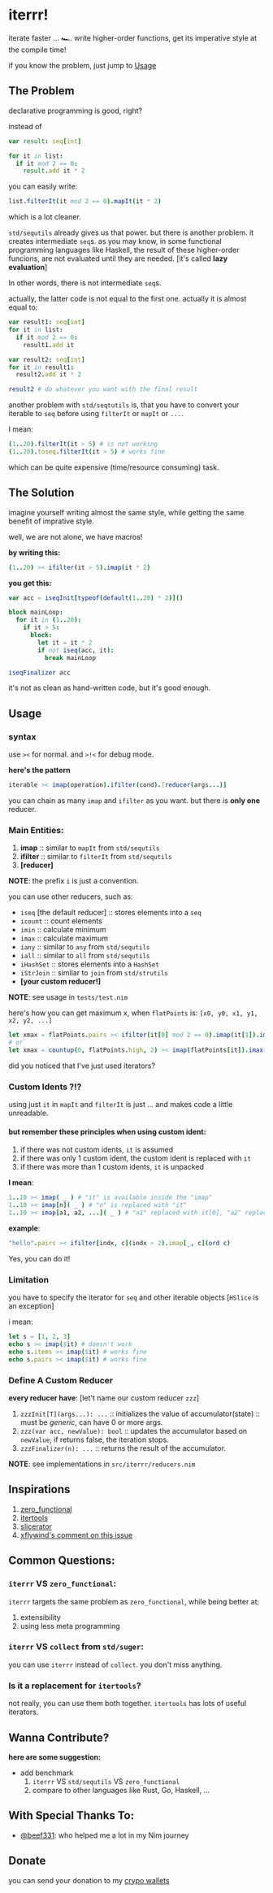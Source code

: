 # iterrr!
iterate faster ... 🏎️.
write higher-order functions, get its imperative style at the compile time!

if you know the problem, just jump to [Usage](#Usage)

## The Problem
declarative programming is good, right? 

instead of 
```nim
var result: seq[int]

for it in list:
  if it mod 2 == 0:
    result.add it * 2
```

you can easily write:
```nim
list.filterIt(it mod 2 == 0).mapIt(it * 2)
```

which is a lot cleaner.

`std/sequtils` already gives us that power. but there is another problem. it creates intermediate `seq`s. as you may know, in some functional programming languages like Haskell, the result of these higher-order funcions, are not evaluated until they are needed. [it's called **lazy evaluation**]

In other words, there is not intermediate `seq`s.

actually, the latter code is not equal to the first one. actually it is almost equal to:

```nim
var result1: seq[int]
for it in list:
  if it mod 2 == 0:
    result1.add it

var result2: seq[int]
for it in result1:
  result2.add it * 2

result2 # do whatever you want with the final result
```

another problem with `std/seqtutils` is, that you have to convert your iterable to `seq` before using `filterIt` or `mapIt` or `...`.

I mean:
```nim
(1..20).filterIt(it > 5) # is not working
(1..20).toseq.filterIt(it > 5) # works fine
```
which can be quite expensive (time/resource consuming) task.

## The Solution
imagine yourself writing almost the same style, while getting the same benefit of imprative style.

well, we are not alone, we have macros!

**by writing this:**
```nim
(1..20) >< ifilter(it > 5).imap(it * 2)
```
**you get this:**
```nim
var acc = iseqInit[typeof(default(1..20) * 2)]()

block mainLoop:
  for it in (1..20):
    if it > 5:
      block:
        let it = it * 2
        if not iseq(acc, it):
          break mainLoop

iseqFinalizer acc
```

it's not as clean as hand-written code, but it's good enough.

## Usage
### syntax
use `><` for normal.
and `>!<` for debug mode.

**here's the pattern**
```nim
iterable >< imap(operation).ifilter(cond).[reducer(args...)]
```
you can chain as many `imap` and `ifilter` as you want. but there is **only one** reducer.

### Main Entities:
1. **imap** :: similar to `mapIt` from `std/sequtils`
2. **ifilter** :: similar to `filterIt` from `std/sequtils`
3. **[reducer]**

**NOTE**: the prefix `i` is just a convention.

you can use other reducers, such as:
* `iseq` [the default reducer] :: stores elements into a `seq`
* `icount` :: count elements
* `imin` :: calculate minimum
* `imax` :: calculate maximum
* `iany` :: similar to `any` from `std/sequtils`
* `iall` :: similar to `all` from `std/sequtils`
* `iHashSet` :: stores elements into a `HashSet`
* `iStrJoin` :: similar to `join` from `std/strutils`
* **[your custom reducer!]**

**NOTE**: see usage in `tests/test.nim`

here's how you can get maximum x, when `flatPoints` is: `[x0, y0, x1, y1, x2, y2, ...]`
```nim
let xmax = flatPoints.pairs >< ifilter(it[0] mod 2 == 0).imap(it[1]).imax()
# or
let xmax = countup(0, flatPoints.high, 2) >< imap(flatPoints[it]).imax()
```

did you noticed that I've just used iterators?

### Custom Idents ?!?
using just `it` in `mapIt` and `filterIt` is just ... and makes code a little unreadable.

#### but remember these principles when using custom ident:
1. if there was not custom idents, `it` is assumed
2. if there was only 1 custom ident, the custom ident is replaced with `it`
3. if there was more than 1 custom idents, `it` is unpacked 

**I mean**:  
```nim
1..10 >< imap( _ ) # "it" is available inside the "imap"
1..10 >< imap[n]( _ ) # "n" is replaced with "it"
1..10 >< imap[a1, a2, ...]( _ ) # "a1" replaced with it[0], "a2" replaced with it[1], ...
```

**example**:
```nim
"hello".pairs >< ifilter[indx, c](indx > 2).imap[_, c](ord c)
```
Yes, you can do it!

### Limitation
you have to specify the iterator for `seq` and other iterable objects [`HSlice` is an exception]

i mean:
```nim
let s = [1, 2, 3]
echo s >< imap($it) # doesn't work
echo s.items >< imap($it) # works fine
echo s.pairs >< imap($it) # works fine
```

### Define A Custom Reducer
**every reducer have**: [let't name our custom reducer `zzz`]
1. `zzzInit[T](args...): ...` :: initializes the value of accumulator(state) :: must be *generic*, can have 0 or more args.
2. `zzz(var acc, newValue): bool` :: updates the accumulator based on `newValue`, if returns false, the iteration stops.
3. `zzzFinalizer(n): ...` :: returns the result of the accumulator.

**NOTE**: see implementations in `src/iterrr/reducers.nim`

## Inspirations
1. [zero_functional](https://github.com/zero-functional/zero-functional)
2. [itertools](https://github.com/narimiran/itertools)
3. [slicerator](https://github.com/beef331/slicerator)
4. [xflywind's comment on this issue](https://github.com/nim-lang/Nim/issues/18405#issuecomment-888391521)

## Common Questions:
### `iterrr` VS `zero_functional`:
`iterrr` targets the same problem as `zero_functional`, 
while being better at:
  1. extensibility
  2. using less meta programming

### `iterrr` VS `collect` from `std/suger`:
you can use `iterrr` instead of `collect`. 
you don't miss anything.

### Is it a replacement for `itertools`?
not really, you can use them both together.
`itertools` has lots of useful iterators.

## Wanna Contribute?
**here are some suggestion:**

* add benchmark
  1. `iterrr` VS `std/sequtils` VS `zero_functional`
  2. compare to other languages like Rust, Go, Haskell, ...


## With Special Thanks To:
* [@beef331](https://github.com/beef331): who helped me a lot in my Nim journey

## Donate
you can send your donation to my [crypo wallets](https://github.com/hamidb80/hamidb80/#cryptocurrencies)